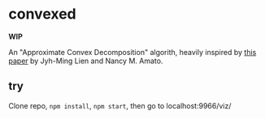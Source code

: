 # convexed

**WIP**

An "Approximate Convex Decomposition" algorith, heavily inspired by [this
paper](http://cs.gmu.edu/~jmlien/research/app-cd/cd2d_CGTA.pdf) by Jyh-Ming
Lien and Nancy M. Amato.

## try

Clone repo, `npm install`, `npm start`, then go to localhost:9966/viz/

